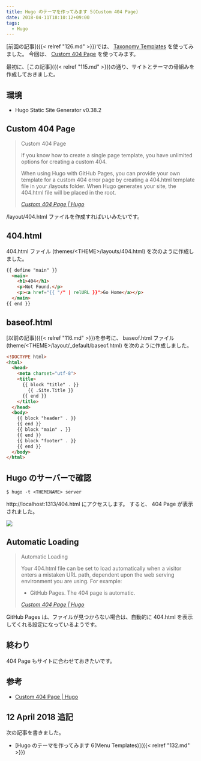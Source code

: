 ```yaml
---
title: Hugo のテーマを作ってみます 5(Custom 404 Page)
date: 2018-04-11T18:10:12+09:00
tags:
  - Hugo
---
```


[前回の記事]({{< relref "126.md" >}})では、 [Taxonomy Templates](https://gohugo.io/templates/taxonomy-templates/) を使ってみました。
今回は、 [Custom 404 Page](https://gohugo.io/templates/404/) を使ってみます。

<!--more-->

最初に、[この記事]({{< relref "115.md" >}})の通り、サイトとテーマの骨組みを作成しておきました。

## 環境

* Hugo Static Site Generator v0.38.2

## Custom 404 Page

> Custom 404 Page
>
> If you know how to create a single page template, you have unlimited options for creating a custom 404. 
>
> When using Hugo with GitHub Pages, you can provide your own template for a custom 404 error page by creating a 404.html template file in your /layouts folder. When Hugo generates your site, the 404.html file will be placed in the root.
>
> <cite>[Custom 404 Page | Hugo](https://gohugo.io/templates/404/)</cite>

/layout/404.html ファイルを作成すればいいみたいです。

## 404.html

404.html ファイル (themes/\<THEME\>/layouts/404.html) を次のように作成しました。

```html
{{ define "main" }}
  <main>
    <h1>404</h1>
    <p>Not Found.</p>
    <p><a href="{{ "/" | relURL }}">Go Home</a></p>
  </main>
{{ end }}
```

## baseof.html

[以前の記事]({{< relref "116.md" >}})を参考に、 baseof.html ファイル (theme/\<THEME\>/layout/_default/baseof.html) を次のように作成しました。

```html
<!DOCTYPE html>
<html>
  <head>
    <meta charset="utf-8">
    <title>
      {{ block "title" . }}
        {{ .Site.Title }}
      {{ end }}
    </title>
  </head>
  <body>
    {{ block "header" . }}
    {{ end }}
    {{ block "main" . }}
    {{ end }}
    {{ block "footer" . }}
    {{ end }}
  </body>
</html>
```

## Hugo のサーバーで確認

```
$ hugo -t <THEMENAME> server
```

http://localhost:1313/404.html にアクセスします。
すると、 404 Page が表示されました。

![](/img/131-01.png)

## Automatic Loading

> Automatic Loading
>
> Your 404.html file can be set to load automatically when a visitor enters a mistaken URL path, dependent upon the web serving environment you are using. For example:
>
> * GitHub Pages. The 404 page is automatic.
>
> <cite>[Custom 404 Page | Hugo](https://gohugo.io/templates/404/#automatic-loading)</cite>

GitHub Pages は、ファイルが見つからない場合は、自動的に 404.html を表示してくれる設定になっているようです。

## 終わり

404 Page もサイトに合わせておきたいです。

## 参考

* [Custom 404 Page | Hugo](https://gohugo.io/templates/404/)

## 12 April 2018 追記

次の記事を書きました。

* [Hugo のテーマを作ってみます 6(Menu Templates)]({{< relref "132.md" >}})
